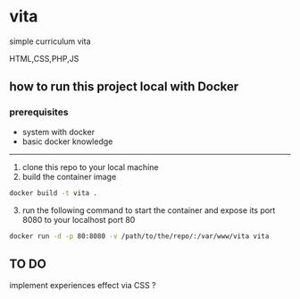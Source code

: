 # vita
simple curriculum vita

HTML,CSS,PHP,JS

## how to run this project local with Docker

### prerequisites

+ system with docker
+ basic docker knowledge

---
1. clone this repo to your local machine
2. build the container image
``` bash
docker build -t vita .
```
3. run the following command to start the container and expose its port 8080 to your localhost port 80
``` bash
docker run -d -p 80:8080 -v /path/to/the/repo/:/var/www/vita vita
```

## TO DO

implement experiences effect via CSS ?
